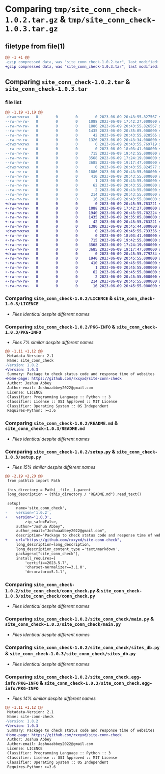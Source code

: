 # Comparing `tmp/site_conn_check-1.0.2.tar.gz` & `tmp/site_conn_check-1.0.3.tar.gz`

## filetype from file(1)

```diff
@@ -1 +1 @@
-gzip compressed data, was "site_conn_check-1.0.2.tar", last modified: Fri Jun  9 20:43:55 2023, max compression
+gzip compressed data, was "site_conn_check-1.0.3.tar", last modified: Fri Jun  9 20:45:55 2023, max compression
```

## Comparing `site_conn_check-1.0.2.tar` & `site_conn_check-1.0.3.tar`

### file list

```diff
@@ -1,19 +1,19 @@
-drwxrwxrwx   0        0        0        0 2023-06-09 20:43:55.827567 site_conn_check-1.0.2/
--rw-rw-rw-   0        0        0     1088 2023-06-09 17:42:27.000000 site_conn_check-1.0.2/LICENCE
--rw-rw-rw-   0        0        0     1886 2023-06-09 20:43:55.826567 site_conn_check-1.0.2/PKG-INFO
--rw-rw-rw-   0        0        0     1435 2023-06-09 20:35:05.000000 site_conn_check-1.0.2/README.md
--rw-rw-rw-   0        0        0       42 2023-06-09 20:43:55.828565 site_conn_check-1.0.2/setup.cfg
--rw-rw-rw-   0        0        0     1326 2023-06-09 20:43:34.000000 site_conn_check-1.0.2/setup.py
-drwxrwxrwx   0        0        0        0 2023-06-09 20:43:55.769719 site_conn_check-1.0.2/site_conn_check/
--rw-rw-rw-   0        0        0        0 2023-06-09 18:03:41.000000 site_conn_check-1.0.2/site_conn_check/__init__.py
--rw-rw-rw-   0        0        0      715 2023-06-09 19:42:55.000000 site_conn_check-1.0.2/site_conn_check/conn_check.py
--rw-rw-rw-   0        0        0     3568 2023-06-09 17:24:19.000000 site_conn_check-1.0.2/site_conn_check/main.py
--rw-rw-rw-   0        0        0     3685 2023-06-09 19:17:47.000000 site_conn_check-1.0.2/site_conn_check/sites_db.py
-drwxrwxrwx   0        0        0        0 2023-06-09 20:43:55.824577 site_conn_check-1.0.2/site_conn_check.egg-info/
--rw-rw-rw-   0        0        0     1886 2023-06-09 20:43:55.000000 site_conn_check-1.0.2/site_conn_check.egg-info/PKG-INFO
--rw-rw-rw-   0        0        0      410 2023-06-09 20:43:55.000000 site_conn_check-1.0.2/site_conn_check.egg-info/SOURCES.txt
--rw-rw-rw-   0        0        0        1 2023-06-09 20:43:55.000000 site_conn_check-1.0.2/site_conn_check.egg-info/dependency_links.txt
--rw-rw-rw-   0        0        0       62 2023-06-09 20:43:55.000000 site_conn_check-1.0.2/site_conn_check.egg-info/entry_points.txt
--rw-rw-rw-   0        0        0        2 2023-06-09 20:43:55.000000 site_conn_check-1.0.2/site_conn_check.egg-info/not-zip-safe
--rw-rw-rw-   0        0        0      214 2023-06-09 20:43:55.000000 site_conn_check-1.0.2/site_conn_check.egg-info/requires.txt
--rw-rw-rw-   0        0        0       16 2023-06-09 20:43:55.000000 site_conn_check-1.0.2/site_conn_check.egg-info/top_level.txt
+drwxrwxrwx   0        0        0        0 2023-06-09 20:45:55.783221 site_conn_check-1.0.3/
+-rw-rw-rw-   0        0        0     1088 2023-06-09 17:42:27.000000 site_conn_check-1.0.3/LICENCE
+-rw-rw-rw-   0        0        0     1940 2023-06-09 20:45:55.782224 site_conn_check-1.0.3/PKG-INFO
+-rw-rw-rw-   0        0        0     1435 2023-06-09 20:35:05.000000 site_conn_check-1.0.3/README.md
+-rw-rw-rw-   0        0        0       42 2023-06-09 20:45:55.783221 site_conn_check-1.0.3/setup.cfg
+-rw-rw-rw-   0        0        0     1380 2023-06-09 20:45:44.000000 site_conn_check-1.0.3/setup.py
+drwxrwxrwx   0        0        0        0 2023-06-09 20:45:55.733356 site_conn_check-1.0.3/site_conn_check/
+-rw-rw-rw-   0        0        0        0 2023-06-09 18:03:41.000000 site_conn_check-1.0.3/site_conn_check/__init__.py
+-rw-rw-rw-   0        0        0      715 2023-06-09 19:42:55.000000 site_conn_check-1.0.3/site_conn_check/conn_check.py
+-rw-rw-rw-   0        0        0     3568 2023-06-09 17:24:19.000000 site_conn_check-1.0.3/site_conn_check/main.py
+-rw-rw-rw-   0        0        0     3685 2023-06-09 19:17:47.000000 site_conn_check-1.0.3/site_conn_check/sites_db.py
+drwxrwxrwx   0        0        0        0 2023-06-09 20:45:55.779234 site_conn_check-1.0.3/site_conn_check.egg-info/
+-rw-rw-rw-   0        0        0     1940 2023-06-09 20:45:55.000000 site_conn_check-1.0.3/site_conn_check.egg-info/PKG-INFO
+-rw-rw-rw-   0        0        0      410 2023-06-09 20:45:55.000000 site_conn_check-1.0.3/site_conn_check.egg-info/SOURCES.txt
+-rw-rw-rw-   0        0        0        1 2023-06-09 20:45:55.000000 site_conn_check-1.0.3/site_conn_check.egg-info/dependency_links.txt
+-rw-rw-rw-   0        0        0       62 2023-06-09 20:45:55.000000 site_conn_check-1.0.3/site_conn_check.egg-info/entry_points.txt
+-rw-rw-rw-   0        0        0        2 2023-06-09 20:45:55.000000 site_conn_check-1.0.3/site_conn_check.egg-info/not-zip-safe
+-rw-rw-rw-   0        0        0      214 2023-06-09 20:45:55.000000 site_conn_check-1.0.3/site_conn_check.egg-info/requires.txt
+-rw-rw-rw-   0        0        0       16 2023-06-09 20:45:55.000000 site_conn_check-1.0.3/site_conn_check.egg-info/top_level.txt
```

### Comparing `site_conn_check-1.0.2/LICENCE` & `site_conn_check-1.0.3/LICENCE`

 * *Files identical despite different names*

### Comparing `site_conn_check-1.0.2/PKG-INFO` & `site_conn_check-1.0.3/PKG-INFO`

 * *Files 7% similar despite different names*

```diff
@@ -1,11 +1,12 @@
 Metadata-Version: 2.1
 Name: site_conn_check
-Version: 1.0.2
+Version: 1.0.3
 Summary: Package to check status code and response time of websites
+Home-page: https://github.com/rxxyxd/site-conn-check
 Author: Joshua Abbey
 Author-email: Joshuaabbey2022@gmail.com
 License: LICENCE
 Classifier: Programming Language :: Python :: 3
 Classifier: License :: OSI Approved :: MIT License
 Classifier: Operating System :: OS Independent
 Requires-Python: >=3.6
```

### Comparing `site_conn_check-1.0.2/README.md` & `site_conn_check-1.0.3/README.md`

 * *Files identical despite different names*

### Comparing `site_conn_check-1.0.2/setup.py` & `site_conn_check-1.0.3/setup.py`

 * *Files 15% similar despite different names*

```diff
@@ -2,19 +2,20 @@
 from pathlib import Path
 
 this_directory = Path(__file__).parent
 long_description = (this_directory / "README.md").read_text()
 
 setup(
     name='site_conn_check',
-    version='1.0.2',
+    version='1.0.3',
         zip_safe=False,
     author="Joshua Abbey",
     author_email="Joshuaabbey2022@gmail.com",
     description="Package to check status code and response time of websites",
+    url="https://github.com/rxxyxd/site-conn-check",
     long_description=long_description,
     long_description_content_type ='text/markdown',
     packages=["site_conn_check"],
     install_requires=[
         'certifi==2023.5.7',
         'charset-normalizer==3.1.0',
         'decorator==5.1.1',
```

### Comparing `site_conn_check-1.0.2/site_conn_check/conn_check.py` & `site_conn_check-1.0.3/site_conn_check/conn_check.py`

 * *Files identical despite different names*

### Comparing `site_conn_check-1.0.2/site_conn_check/main.py` & `site_conn_check-1.0.3/site_conn_check/main.py`

 * *Files identical despite different names*

### Comparing `site_conn_check-1.0.2/site_conn_check/sites_db.py` & `site_conn_check-1.0.3/site_conn_check/sites_db.py`

 * *Files identical despite different names*

### Comparing `site_conn_check-1.0.2/site_conn_check.egg-info/PKG-INFO` & `site_conn_check-1.0.3/site_conn_check.egg-info/PKG-INFO`

 * *Files 14% similar despite different names*

```diff
@@ -1,11 +1,12 @@
 Metadata-Version: 2.1
 Name: site-conn-check
-Version: 1.0.2
+Version: 1.0.3
 Summary: Package to check status code and response time of websites
+Home-page: https://github.com/rxxyxd/site-conn-check
 Author: Joshua Abbey
 Author-email: Joshuaabbey2022@gmail.com
 License: LICENCE
 Classifier: Programming Language :: Python :: 3
 Classifier: License :: OSI Approved :: MIT License
 Classifier: Operating System :: OS Independent
 Requires-Python: >=3.6
```

